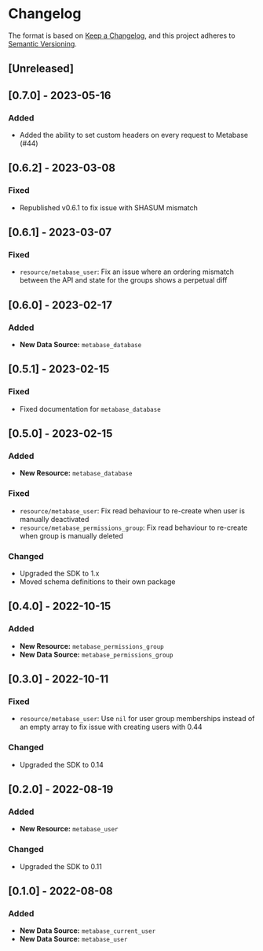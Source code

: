 # Changelog

The format is based on [Keep a Changelog](https://keepachangelog.com/en/1.1.0/), and this project adheres to [Semantic Versioning](https://semver.org/spec/v2.0.0.html).

## [Unreleased]

## [0.7.0] - 2023-05-16

### Added

- Added the ability to set custom headers on every request to Metabase (#44)

## [0.6.2] - 2023-03-08

### Fixed

- Republished v0.6.1 to fix issue with SHASUM mismatch

## [0.6.1] - 2023-03-07

### Fixed

- `resource/metabase_user`: Fix an issue where an ordering mismatch between the API and state for the groups shows a perpetual diff

## [0.6.0] - 2023-02-17

### Added

* **New Data Source:** `metabase_database`

## [0.5.1] - 2023-02-15

### Fixed

* Fixed documentation for `metabase_database`

## [0.5.0] - 2023-02-15

### Added

* **New Resource:** `metabase_database`

### Fixed

* `resource/metabase_user`: Fix read behaviour to re-create when user is manually deactivated
* `resource/metabase_permissions_group`: Fix read behaviour to re-create when group is manually deleted

### Changed

* Upgraded the SDK to 1.x
* Moved schema definitions to their own package

## [0.4.0] - 2022-10-15

### Added

* **New Resource:** `metabase_permissions_group`
* **New Data Source:** `metabase_permissions_group`

## [0.3.0] - 2022-10-11

### Fixed

* `resource/metabase_user`: Use `nil` for user group memberships instead of an empty array to fix issue with creating users with 0.44 

### Changed

* Upgraded the SDK to 0.14

## [0.2.0] - 2022-08-19

### Added

* **New Resource:** `metabase_user`

### Changed

* Upgraded the SDK to 0.11

## [0.1.0] - 2022-08-08

### Added

* **New Data Source:** `metabase_current_user`
* **New Data Source:** `metabase_user`
